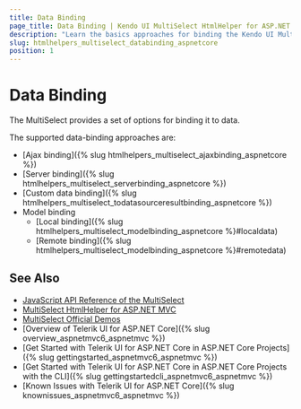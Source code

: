 ```yaml
---
title: Data Binding
page_title: Data Binding | Kendo UI MultiSelect HtmlHelper for ASP.NET Core
description: "Learn the basics approaches for binding the Kendo UI MultiSelect HtmlHelper for ASP.NET Core (MVC 6 or ASP.NET Core MVC)."
slug: htmlhelpers_multiselect_databinding_aspnetcore
position: 1
---
```


# Data Binding

The MultiSelect provides a set of options for binding it to data.

The supported data-binding approaches are:

* [Ajax binding]({% slug htmlhelpers_multiselect_ajaxbinding_aspnetcore %})
* [Server binding]({% slug htmlhelpers_multiselect_serverbinding_aspnetcore %})
* [Custom data binding]({% slug htmlhelpers_multiselect_todatasourceresultbinding_aspnetcore %})
* Model binding
    * [Local binding]({% slug htmlhelpers_multiselect_modelbinding_aspnetcore %}#localdata)
    * [Remote binding]({% slug htmlhelpers_multiselect_modelbinding_aspnetcore %}#remotedata)

## See Also

* [JavaScript API Reference of the MultiSelect](http://docs.telerik.com/kendo-ui/api/javascript/ui/multiselect)
* [MultiSelect HtmlHelper for ASP.NET MVC](http://docs.telerik.com/aspnet-mvc/helpers/multiselect/overview)
* [MultiSelect Official Demos](http://demos.telerik.com/aspnet-core/multiselect/index)
* [Overview of Telerik UI for ASP.NET Core]({% slug overview_aspnetmvc6_aspnetmvc %})
* [Get Started with Telerik UI for ASP.NET Core in ASP.NET Core Projects]({% slug gettingstarted_aspnetmvc6_aspnetmvc %})
* [Get Started with Telerik UI for ASP.NET Core in ASP.NET Core Projects with the CLI]({% slug gettingstartedcli_aspnetmvc6_aspnetmvc %})
* [Known Issues with Telerik UI for ASP.NET Core]({% slug knownissues_aspnetmvc6_aspnetmvc %})
